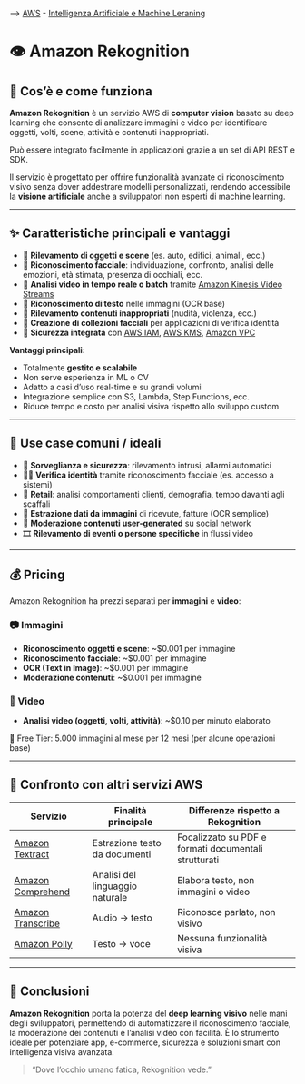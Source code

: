--> [AWS](AWS.md)  -  [Intelligenza Artificiale e Machine Leraning](Intelligenza-artificiale-Machine-Learning-e-Analytics.md)
# 👁️ Amazon Rekognition

## 📘 Cos’è e come funziona

**Amazon Rekognition** è un servizio AWS di **computer vision** basato su deep learning che consente di analizzare immagini e video per identificare oggetti, volti, scene, attività e contenuti inappropriati. 

Può essere integrato facilmente in applicazioni grazie a un set di API REST e SDK.

Il servizio è progettato per offrire funzionalità avanzate di riconoscimento visivo senza dover addestrare modelli personalizzati, rendendo accessibile la **visione artificiale** anche a sviluppatori non esperti di machine learning.

---

## ✨ Caratteristiche principali e vantaggi

- 🧠 **Rilevamento di oggetti e scene** (es. auto, edifici, animali, ecc.)
- 🧍 **Riconoscimento facciale**: individuazione, confronto, analisi delle emozioni, età stimata, presenza di occhiali, ecc.
- 🎥 **Analisi video in tempo reale o batch** tramite [Amazon Kinesis Video Streams](Amazon-Kinesis.md)
- 🧾 **Riconoscimento di testo** nelle immagini (OCR base)
- 🔞 **Rilevamento contenuti inappropriati** (nudità, violenza, ecc.)
- 🧬 **Creazione di collezioni facciali** per applicazioni di verifica identità
- 🔐 **Sicurezza integrata** con [AWS IAM](AWS-IAM.md), [AWS KMS](AWS-KMS.md), [Amazon VPC](Amazon-VPC.md)

**Vantaggi principali:**

- Totalmente **gestito e scalabile**
- Non serve esperienza in ML o CV
- Adatto a casi d’uso real-time e su grandi volumi
- Integrazione semplice con S3, Lambda, Step Functions, ecc.
- Riduce tempo e costo per analisi visiva rispetto allo sviluppo custom

---

## 🚀 Use case comuni / ideali

- 🛑 **Sorveglianza e sicurezza**: rilevamento intrusi, allarmi automatici
- 🧑‍💼 **Verifica identità** tramite riconoscimento facciale (es. accesso a sistemi)
- 🏪 **Retail**: analisi comportamenti clienti, demografia, tempo davanti agli scaffali
- 🧾 **Estrazione dati da immagini** di ricevute, fatture (OCR semplice)
- 📸 **Moderazione contenuti user-generated** su social network
- 🎞️ **Rilevamento di eventi o persone specifiche** in flussi video

---

## 💰 Pricing

Amazon Rekognition ha prezzi separati per **immagini** e **video**:

### 📷 Immagini
- **Riconoscimento oggetti e scene**: ~$0.001 per immagine
- **Riconoscimento facciale**: ~$0.001 per immagine
- **OCR (Text in Image)**: ~$0.001 per immagine
- **Moderazione contenuti**: ~$0.001 per immagine

### 🎥 Video
- **Analisi video (oggetti, volti, attività)**: ~$0.10 per minuto elaborato

🔹 Free Tier: 5.000 immagini al mese per 12 mesi (per alcune operazioni base)  

---

## 🔄 Confronto con altri servizi AWS

| Servizio                                | Finalità principale                     | Differenze rispetto a Rekognition                            |
|-----------------------------------------|------------------------------------------|--------------------------------------------------------------|
| [Amazon Textract](Amazon-Textract.md)   | Estrazione testo da documenti            | Focalizzato su PDF e formati documentali strutturati         |
| [Amazon Comprehend](Amazon-Comprehend.md) | Analisi del linguaggio naturale          | Elabora testo, non immagini o video                          |
| [Amazon Transcribe](Amazon-Transcribe.md) | Audio → testo                            | Riconosce parlato, non visivo                                |
| [Amazon Polly](Amazon-Polly.md)         | Testo → voce                             | Nessuna funzionalità visiva                                  |

---

## 📌 Conclusioni

**Amazon Rekognition** porta la potenza del **deep learning visivo** nelle mani degli sviluppatori, permettendo di automatizzare il riconoscimento facciale, la moderazione dei contenuti e l’analisi video con facilità. È lo strumento ideale per potenziare app, e-commerce, sicurezza e soluzioni smart con intelligenza visiva avanzata.

> “Dove l’occhio umano fatica, Rekognition vede.”
